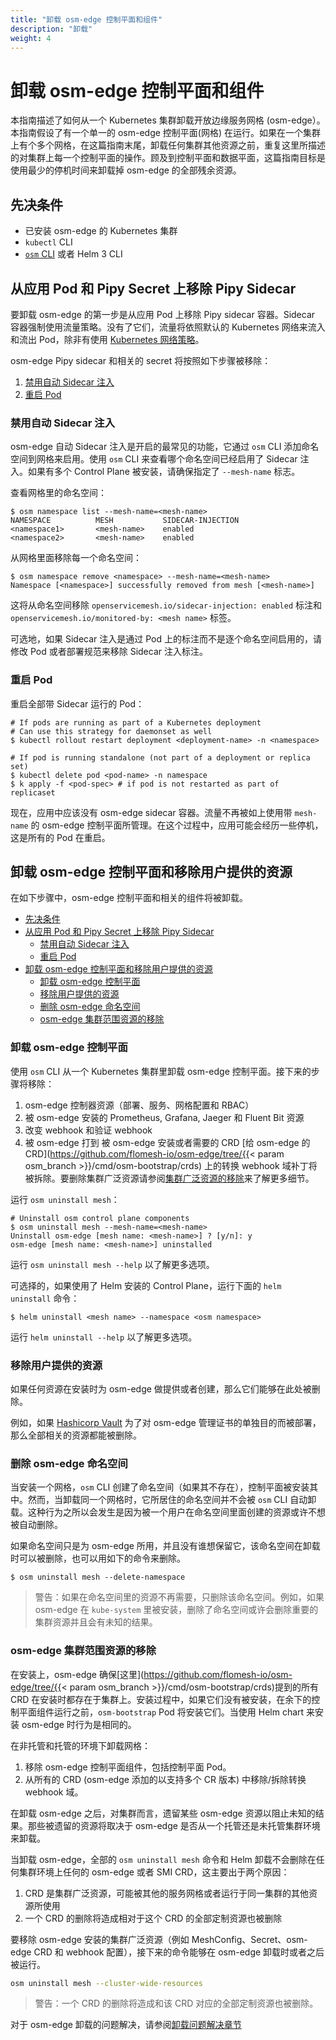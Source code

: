 ```yaml
---
title: "卸载 osm-edge 控制平面和组件"
description: "卸载"
weight: 4
---
```


# 卸载 osm-edge 控制平面和组件

本指南描述了如何从一个 Kubernetes 集群卸载开放边缘服务网格 (osm-edge）。本指南假设了有一个单一的 osm-edge 控制平面(网格) 在运行。如果在一个集群上有个多个网格，在这篇指南末尾，卸载任何集群其他资源之前，重复这里所描述的对集群上每一个控制平面的操作。顾及到控制平面和数据平面，这篇指南目标是使用最少的停机时间来卸载掉 osm-edge 的全部残余资源。

## 先决条件

- 已安装 osm-edge 的 Kubernetes 集群
- `kubectl` CLI
- [`osm` CLI](/docs/install/#set-up-the-osm-cli) 或者 Helm 3 CLI

## 从应用 Pod 和 Pipy Secret 上移除 Pipy Sidecar

要卸载 osm-edge 的第一步是从应用 Pod 上移除 Pipy sidecar 容器。Sidecar 容器强制使用流量策略。没有了它们，流量将依照默认的 Kubernetes 网络来流入和流出 Pod，除非有使用 [Kubernetes 网络策略](https://kubernetes.io/docs/concepts/services-networking/network-policies/)。

osm-edge Pipy sidecar 和相关的 secret 将按照如下步骤被移除：

1. [禁用自动 Sidecar 注入](#禁用自动-sidecar-注入)
2. [重启 Pod](#重启-pod)

### 禁用自动 Sidecar 注入

osm-edge 自动 Sidecar 注入是开启的最常见的功能，它通过 `osm` CLI 添加命名空间到网格来启用。使用 `osm` CLI 来查看哪个命名空间已经启用了 Sidecar 注入。如果有多个 Control Plane 被安装，请确保指定了 `--mesh-name` 标志。

查看网格里的命名空间：

```console
$ osm namespace list --mesh-name=<mesh-name>
NAMESPACE          MESH           SIDECAR-INJECTION
<namespace1>       <mesh-name>    enabled
<namespace2>       <mesh-name>    enabled
```

从网格里面移除每一个命名空间：

```console
$ osm namespace remove <namespace> --mesh-name=<mesh-name>
Namespace [<namespace>] successfully removed from mesh [<mesh-name>]
```

这将从命名空间移除 `openservicemesh.io/sidecar-injection: enabled` 标注和 `openservicemesh.io/monitored-by: <mesh name>` 标签。

可选地，如果 Sidecar 注入是通过 Pod 上的标注而不是逐个命名空间启用的，请修改 Pod 或者部署规范来移除 Sidecar 注入标注。

### 重启 Pod

重启全部带 Sidecar 运行的 Pod：

```console
# If pods are running as part of a Kubernetes deployment
# Can use this strategy for daemonset as well
$ kubectl rollout restart deployment <deployment-name> -n <namespace>

# If pod is running standalone (not part of a deployment or replica set)
$ kubectl delete pod <pod-name> -n namespace
$ k apply -f <pod-spec> # if pod is not restarted as part of replicaset
```

现在，应用中应该没有 osm-edge sidecar 容器。流量不再被如上使用带 `mesh-name` 的 osm-edge 控制平面所管理。在这个过程中，应用可能会经历一些停机，这是所有的 Pod 在重启。

## 卸载 osm-edge 控制平面和移除用户提供的资源

在如下步骤中，osm-edge 控制平面和相关的组件将被卸载。

* [先决条件](#先决条件)
* [从应用 Pod 和 Pipy Secret 上移除 Pipy Sidecar](#从应用-pod-和-pipy-secret-上移除-pipy-sidecar)
  * [禁用自动 Sidecar 注入](#禁用自动-sidecar-注入)
  * [重启 Pod](#重启-pod)
* [卸载 osm-edge 控制平面和移除用户提供的资源](#卸载-osm-edge-控制平面和移除用户提供的资源)
  * [卸载 osm-edge 控制平面](#卸载-osm-edge-控制平面)
  * [移除用户提供的资源](#移除用户提供的资源)
  * [删除 osm-edge 命名空间](#删除-osm-edge-命名空间)
  * [osm-edge 集群范围资源的移除](#osm-edge-集群范围资源的移除)

### 卸载 osm-edge 控制平面

使用 `osm` CLI 从一个 Kubernetes 集群里卸载 osm-edge 控制平面。接下来的步骤将移除：

1. osm-edge 控制器资源（部署、服务、网格配置和 RBAC）
2. 被 osm-edge 安装的 Prometheus, Grafana, Jaeger 和 Fluent Bit 资源
3. 改变 webhook 和验证 webhook
4. 被 osm-edge 打到 被 osm-edge 安装或者需要的 CRD [给 osm-edge 的 CRD](https://github.com/flomesh-io/osm-edge/tree/{{< param osm_branch >}}/cmd/osm-bootstrap/crds) 上的转换 webhook 域补丁将被拆除。要删除集群广泛资源请参阅[集群广泛资源的移除](#osm-集群广泛资源的移除)来了解更多细节。

运行 `osm uninstall mesh`：

```console
# Uninstall osm control plane components
$ osm uninstall mesh --mesh-name=<mesh-name>
Uninstall osm-edge [mesh name: <mesh-name>] ? [y/n]: y
osm-edge [mesh name: <mesh-name>] uninstalled
```

运行 `osm uninstall mesh --help` 以了解更多选项。

可选择的，如果使用了 Helm 安装的 Control Plane，运行下面的 `helm uninstall` 命令：

```console
$ helm uninstall <mesh name> --namespace <osm namespace>
```

运行 `helm uninstall --help` 以了解更多选项。

### 移除用户提供的资源

如果任何资源在安装时为 osm-edge 做提供或者创建，那么它们能够在此处被删除。

例如，如果 [Hashicorp Vault](/docs/guides/certificates/#installing-hashi-vault) 为了对 osm-edge 管理证书的单独目的而被部署，那么全部相关的资源都能被删除。

### 删除 osm-edge 命名空间

当安装一个网格，`osm` CLI 创建了命名空间（如果其不存在），控制平面被安装其中。然而，当卸载同一个网格时，它所居住的命名空间并不会被 `osm` CLI 自动卸载。这种行为之所以会发生是因为被一个用户在命名空间里面创建的资源或许不想被自动删除。

如果命名空间只是为 osm-edge 所用，并且没有谁想保留它，该命名空间在卸载时可以被删除，也可以用如下的命令来删除。

```console
$ osm uninstall mesh --delete-namespace
```

> 警告：如果在命名空间里的资源不再需要，只删除该命名空间。例如，如果 osm-edge 在 `kube-system` 里被安装，删除了命名空间或许会删除重要的集群资源并且会有未知的结果。


### osm-edge 集群范围资源的移除

在安装上，osm-edge 确保[这里](https://github.com/flomesh-io/osm-edge/tree/{{< param osm_branch >}}/cmd/osm-bootstrap/crds)提到的所有 CRD 在安装时都存在于集群上。安装过程中，如果它们没有被安装，在余下的控制平面组件运行之前，`osm-bootstrap` Pod 将安装它们。当使用 Helm chart 来安装 osm-edge 时行为是相同的。

在非托管和托管的环境下卸载网格：
1. 移除 osm-edge 控制平面组件，包括控制平面 Pod。
2. 从所有的 CRD (osm-edge 添加的以支持多个 CR 版本) 中移除/拆除转换 webhook 域。

在卸载 osm-edge 之后，对集群而言，遗留某些 osm-edge 资源以阻止未知的结果。那些被遗留的资源将取决于 osm-edge 是否从一个托管还是未托管集群环境来卸载。

当卸载 osm-edge，全部的 `osm uninstall mesh` 命令和 Helm 卸载不会删除在任何集群环境上任何的 osm-edge 或者 SMI CRD，这主要出于两个原因：
1. CRD 是集群广泛资源，可能被其他的服务网格或者运行于同一集群的其他资源所使用
2. 一个 CRD 的删除将造成相对于这个 CRD 的全部定制资源也被删除

要移除 osm-edge 安装的集群广泛资源（例如 MeshConfig、Secret、osm-edge CRD 和 webhook 配置），接下来的命令能够在 osm-edge 卸载时或者之后被运行。

```bash
osm uninstall mesh --cluster-wide-resources
```

> 警告：一个 CRD 的删除将造成和该 CRD 对应的全部定制资源也被删除。

对于 osm-edge 卸载的问题解决，请参阅[卸载问题解决章节](/docs/guides/troubleshooting/uninstall/)
